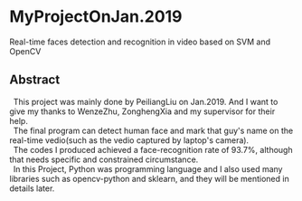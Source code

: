 # MyProjectOnJan.2019
Real-time faces detection and recognition in video based on SVM and OpenCV
## Abstract
&ensp;This project was mainly done by PeiliangLiu on Jan.2019. And I want to give my thanks to WenzeZhu, ZonghengXia and my supervisor for their help.  
&ensp;The final program can detect human face and mark that guy's name on the real-time vedio(such as the vedio captured by laptop's camera).  
&ensp;The codes I produced achieved a face-recognition rate of 93.7%, although that needs specific and constrained circumstance.  
&ensp;In this Project, Python was programming language and I also used many libraries such as opencv-python and sklearn, and they will be mentioned in details later.
